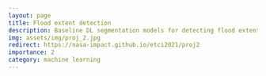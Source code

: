 ```yaml
---
layout: page
title: Flood extent detection
description: Baseline DL segmentation models for detecting flood extent in open water bodies.
img: assets/img/proj_2.jpg
redirect: https://nasa-impact.github.io/etci2021/proj2
importance: 2
category: machine learning
---
```


